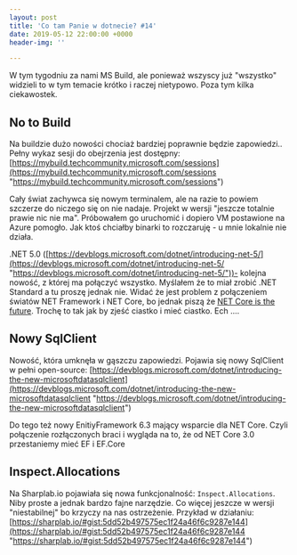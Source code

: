 ```yaml
---
layout: post
title: 'Co tam Panie w dotnecie? #14'
date: 2019-05-12 22:00:00 +0000
header-img: ''

---
```

W tym tygodniu za nami MS Build, ale ponieważ wszyscy już "wszystko" widzieli to w tym temacie krótko i raczej nietypowo. Poza tym kilka ciekawostek.

## No to Build

Na buildzie dużo nowości chociaż bardziej poprawnie będzie zapowiedzi.. Pełny wykaz sesji do obejrzenia jest dostępny: [https://mybuild.techcommunity.microsoft.com/sessions](https://mybuild.techcommunity.microsoft.com/sessions "https://mybuild.techcommunity.microsoft.com/sessions")

Cały świat zachywca się nowym terminalem, ale na razie to powiem szczerze do niczego się on nie nadaje. Projekt w wersji "jeszcze totalnie prawie nic nie ma". Próbowałem go uruchomić i dopiero VM postawione na Azure pomogło. Jak ktoś chciałby binarki to rozczaruję - u mnie lokalnie nie działa.

.NET 5.0 ([https://devblogs.microsoft.com/dotnet/introducing-net-5/](https://devblogs.microsoft.com/dotnet/introducing-net-5/ "https://devblogs.microsoft.com/dotnet/introducing-net-5/"))- kolejna nowość, z której ma połączyć wszystko. Myślałem że to miał zrobić .NET Standard a tu proszę jednak nie. Widać że jest problem z połączeniem światów NET Framework i NET Core, bo jednak piszą że [NET Core is the future](https://devblogs.microsoft.com/dotnet/net-core-is-the-future-of-net/). Trochę to tak jak by zjeść ciastko i mieć ciastko. Ech ....

## Nowy SqlClient

Nowość, która umknęła w gąszczu zapowiedzi. Pojawia się nowy SqlClient w pełni open-source: [https://devblogs.microsoft.com/dotnet/introducing-the-new-microsoftdatasqlclient](https://devblogs.microsoft.com/dotnet/introducing-the-new-microsoftdatasqlclient "https://devblogs.microsoft.com/dotnet/introducing-the-new-microsoftdatasqlclient")

Do tego też nowy EnitiyFramework 6.3 mający wsparcie dla NET Core. Czyli połączenie rozłączonych braci i wygląda na to, że od NET Core 3.0 przestaniemy mieć EF i EF.Core

## Inspect.Allocations

Na Sharplab.io pojawiała się nowa funkcjonalność: `Inspect.Allocations`. Niby proste a jednak bardzo fajne narzędzie. Co więcej jeszcze w wersji "niestabilnej" bo krzyczy na nas ostrzeżenie. Przykład w działaniu: [https://sharplab.io/#gist:5dd52b497575ec1f24a46f6c9287e144](https://sharplab.io/#gist:5dd52b497575ec1f24a46f6c9287e144 "https://sharplab.io/#gist:5dd52b497575ec1f24a46f6c9287e144")